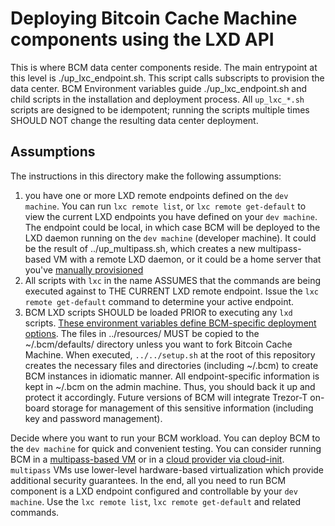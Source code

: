 
# Deploying Bitcoin Cache Machine components using the LXD API

This is where BCM data center components reside. The main entrypoint at this level is ./up_lxc_endpoint.sh. This script calls subscripts to provision the data center. BCM Environment variables guide ./up_lxc_endpoint.sh and child scripts in the installation and deployment process. All `up_lxc_*.sh` scripts are designed to be idempotent; running the scripts multiple times SHOULD NOT change the resulting data center deployment. 

## Assumptions

The instructions in this directory make the following assumptions:

1. you have one or more LXD remote endpoints defined on the `dev machine`. You can run `lxc remote list`, or `lxc remote get-default` to view the current LXD endpoints you have defined on your `dev machine`. The endpoint could be local, in which case BCM will be deployed to the LXD daemon running on the `dev machine` (developer machine). It could be the result of ../up_multipass.sh, which creates a new multipass-based VM with a remote LXD daemon, or it could be a home server that you've [manually provisioned](../../docs/installation/lxd_host_prep.md)
2. All scripts with `lxc` in the name ASSUMES that the commands are being executed against to THE CURRENT LXD remote endpoint. Issue the `lxc remote get-default` command to determine your active endpoint.
3. BCM LXD scripts SHOULD be loaded PRIOR to executing any `lxd` scripts. [These environment variables define BCM-specific deployment options](../resources/README.md). The files in ../resources/ MUST be copied to the ~/.bcm/defaults/ directory unless you want to fork Bitcoin Cache Machine. When executed, `../../setup.sh` at the root of this repository creates the necessary files and directories (including ~/.bcm) to create BCM instances in idiomatic manner. All endpoint-specific information is kept in ~/.bcm on the admin machine. Thus, you should back it up and protect it accordingly. Future versions of BCM will integrate Trezor-T on-board storage for management of this sensitive information (including key and password management).






Decide where you want to run your BCM workload. You can deploy BCM to the `dev machine` for quick and convenient testing. You can consider running BCM in a [multipass-based VM](./multipass/) or in a [cloud provider via cloud-init](./cloud_providers/). `multipass` VMs use lower-level hardware-based virtualization which provide additional security guarantees. In the end, all you need to run BCM component is a LXD endpoint configured and controllable by your `dev machine`. Use the `lxc remote list`, `lxc remote get-default` and related commands.

